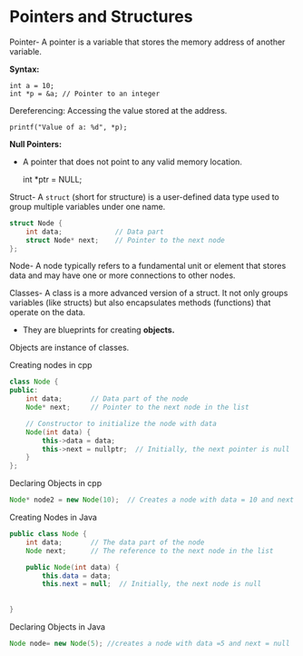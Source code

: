 # Pointers and Structures

Pointer- A pointer is a variable that stores the memory address of another variable.

**Syntax:**

```
int a = 10;
int *p = &a; // Pointer to an integer
```

Dereferencing: Accessing the value stored at the address.

```
printf("Value of a: %d", *p);
```

**Null Pointers:**

- A pointer that does not point to any valid memory location.
    
    int *ptr = NULL;
    

Struct- A `struct` (short for structure) is a user-defined data type used to group multiple variables under one name.

```c
struct Node {
    int data;             // Data part
    struct Node* next;    // Pointer to the next node
};
```
Node- A node typically refers to a fundamental unit or element that stores data and may have one or more connections to other nodes.

Classes-  A class is a more advanced version of a struct. It not only groups variables (like structs) but also encapsulates methods (functions) that operate on the data.

- They are blueprints for creating **objects.**

Objects are instance of classes.

Creating nodes in cpp

```java
class Node {
public:
    int data;       // Data part of the node
    Node* next;     // Pointer to the next node in the list

    // Constructor to initialize the node with data
    Node(int data) {
        this->data = data;
        this->next = nullptr;  // Initially, the next pointer is null
    }
};
```

Declaring Objects in cpp

```java
Node* node2 = new Node(10);  // Creates a node with data = 10 and next = nullptr
```

Creating Nodes in Java

```java
public class Node {
    int data;       // The data part of the node
    Node next;      // The reference to the next node in the list

    public Node(int data) {
        this.data = data;
        this.next = null;  // Initially, the next node is null
    
	    
}
```

Declaring Objects in Java

```java
Node node= new Node(5); //creates a node with data =5 and next = null
```
